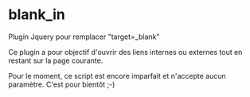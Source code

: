 # blank_in
Plugin Jquery pour remplacer "target=_blank"


Ce plugin a pour objectif d'ouvrir des liens internes ou externes tout en restant sur la page courante.

Pour le moment, ce script est encore imparfait et n'accepte aucun paramètre. C'est pour bientôt ;-)